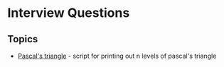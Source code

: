 # Interview Questions

## Topics
- [Pascal's triangle](./0-pascal_triangle.py) - script for printing out n levels of pascal's triangle
